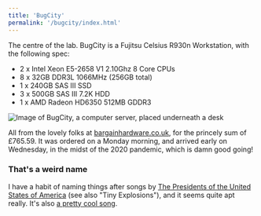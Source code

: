 ```yaml
---
title: 'BugCity'
permalink: '/bugcity/index.html'
---
```


The centre of the lab. BugCity is a Fujitsu Celsius R930n Workstation, with the following spec:
 
* 2 x Intel Xeon E5-2658 V1 2.10Ghz 8 Core CPUs
* 8 x 32GB DDR3L 1066MHz (256GB total)
* 1 x 240GB SAS III SSD
* 3 x 500GB SAS III 7.2K HDD
* 1 x AMD Radeon HD6350 512MB GDDR3

![Image of BugCity, a computer server, placed underneath a desk](/images/bugcity.jpg)

All from the lovely folks at [bargainhardware.co.uk](https://bargainhardware.co.uk), for the princely sum of £765.59. It was ordered on a Monday morning, and arrived early on Wednesday, in the midst of the 2020 pandemic, which is damn good going!

### That's a weird name
I have a habit of naming things after songs by [The Presidents of the United States of America](https://en.wikipedia.org/wiki/The_Presidents_of_the_United_States_of_America_(band))  (see also "Tiny Explosions"), and it seems quite apt really. It's also [a pretty cool song](https://www.youtube.com/watch?v=yIWoVBeYkPw).